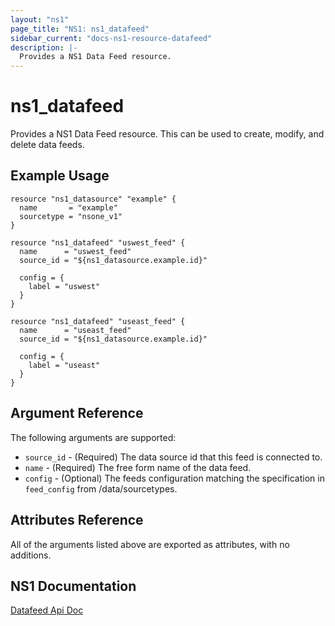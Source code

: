 ```yaml
---
layout: "ns1"
page_title: "NS1: ns1_datafeed"
sidebar_current: "docs-ns1-resource-datafeed"
description: |-
  Provides a NS1 Data Feed resource.
---
```


# ns1\_datafeed

Provides a NS1 Data Feed resource. This can be used to create, modify, and delete data feeds.

## Example Usage

```hcl
resource "ns1_datasource" "example" {
  name       = "example"
  sourcetype = "nsone_v1"
}

resource "ns1_datafeed" "uswest_feed" {
  name      = "uswest_feed"
  source_id = "${ns1_datasource.example.id}"

  config = {
    label = "uswest"
  }
}

resource "ns1_datafeed" "useast_feed" {
  name      = "useast_feed"
  source_id = "${ns1_datasource.example.id}"

  config = {
    label = "useast"
  }
}
```

## Argument Reference

The following arguments are supported:

* `source_id` - (Required) The data source id that this feed is connected to.
* `name` - (Required) The free form name of the data feed.
* `config` - (Optional) The feeds configuration matching the specification in
  `feed_config` from /data/sourcetypes.

## Attributes Reference

All of the arguments listed above are exported as attributes, with no
additions.

## NS1 Documentation

[Datafeed Api Doc](https://ns1.com/api#data-feeds)
